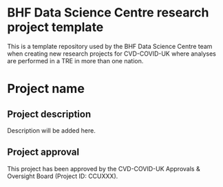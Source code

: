 # BHF Data Science Centre research project template

This is a template repository used by the BHF Data Science Centre team when creating new research projects for CVD-COVID-UK where analyses are performed in a TRE in more than one nation.

# Project name

## Project description

Description will be added here.

## Project approval

This project has been approved by the CVD-COVID-UK Approvals & Oversight Board (Project ID: CCUXXX).
